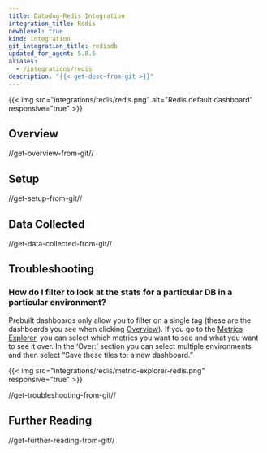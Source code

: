 ```yaml
---
title: Datadog-Redis Integration
integration_title: Redis
newhlevel: true
kind: integration
git_integration_title: redisdb
updated_for_agent: 5.8.5
aliases:
  - /integrations/redis
description: "{{< get-desc-from-git >}}"
---
```


{{< img src="integrations/redis/redis.png" alt="Redis default dashboard" responsive="true" >}}

## Overview
//get-overview-from-git//

## Setup
//get-setup-from-git//

## Data Collected
//get-data-collected-from-git//

## Troubleshooting
### How do I filter to look at the stats for a particular DB in a particular environment?

Prebuilt dashboards only allow you to filter on a single tag
(these are the dashboards you see when
clicking [Overview](https://app.datadoghq.com/account/overview)). If you go to the [Metrics Explorer](https://app.datadoghq.com/metric/explorer), you can select which
metrics you want to see and what you want to see it over.  In the ‘Over:’ section
you can select multiple environments and then select “Save these tiles to: a new dashboard.”

{{< img src="integrations/redis/metric-explorer-redis.png" responsive="true" >}}

//get-troubleshooting-from-git//

## Further Reading
//get-further-reading-from-git//